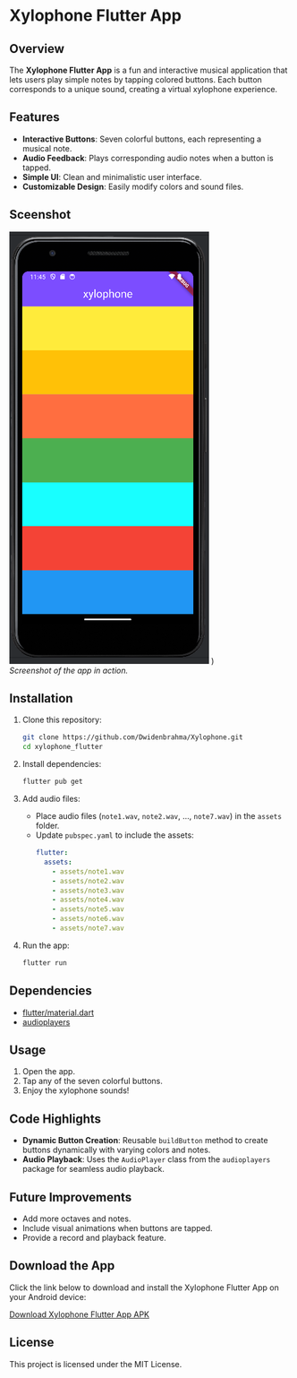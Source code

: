 # Xylophone Flutter App

## Overview
The **Xylophone Flutter App** is a fun and interactive musical application that lets users play simple notes by tapping colored buttons. Each button corresponds to a unique sound, creating a virtual xylophone experience.

## Features
- **Interactive Buttons**: Seven colorful buttons, each representing a musical note.
- **Audio Feedback**: Plays corresponding audio notes when a button is tapped.
- **Simple UI**: Clean and minimalistic user interface.
- **Customizable Design**: Easily modify colors and sound files.

## Sceenshot
![Demo Image](Xylophone.png) )  
*Screenshot of the app in action.*

## Installation

1. Clone this repository:
   ```bash
   git clone https://github.com/Dwidenbrahma/Xylophone.git
   cd xylophone_flutter
   ```

2. Install dependencies:
   ```bash
   flutter pub get
   ```

3. Add audio files:
   - Place audio files (`note1.wav`, `note2.wav`, ..., `note7.wav`) in the `assets` folder.
   - Update `pubspec.yaml` to include the assets:
     ```yaml
     flutter:
       assets:
         - assets/note1.wav
         - assets/note2.wav
         - assets/note3.wav
         - assets/note4.wav
         - assets/note5.wav
         - assets/note6.wav
         - assets/note7.wav
     ```

4. Run the app:
   ```bash
   flutter run
   ```

## Dependencies
- [flutter/material.dart](https://api.flutter.dev/flutter/material.dart)
- [audioplayers](https://pub.dev/packages/audioplayers)

## Usage
1. Open the app.
2. Tap any of the seven colorful buttons.
3. Enjoy the xylophone sounds!

## Code Highlights
- **Dynamic Button Creation**: Reusable `buildButton` method to create buttons dynamically with varying colors and notes.
- **Audio Playback**: Uses the `AudioPlayer` class from the `audioplayers` package for seamless audio playback.

## Future Improvements
- Add more octaves and notes.
- Include visual animations when buttons are tapped.
- Provide a record and playback feature.


## Download the App
Click the link below to download and install the Xylophone Flutter App on your Android device:

[Download Xylophone Flutter App APK](https://drive.google.com/your-apk-link)

## License
This project is licensed under the MIT License.

